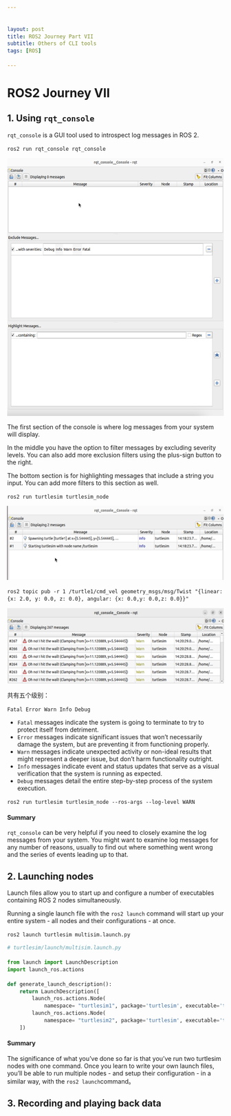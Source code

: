 ```yaml
---


layout: post
title: ROS2 Journey Part VII
subtitle: Others of CLI tools
tags: [ROS]

---
```


<head>
    <script src="https://cdn.mathjax.org/mathjax/latest/MathJax.js?config=TeX-AMS-MML_HTMLorMML" type="text/javascript"></script>
    <script type="text/x-mathjax-config">
        MathJax.Hub.Config({
            tex2jax: {
            skipTags: ['script', 'noscript', 'style', 'textarea', 'pre'],
            inlineMath: [['$','$']]
            }
        });
    </script>
</head>


# ROS2 Journey VII



## 1. Using `rqt_console`

`rqt_console` is a GUI tool used to introspect log messages in ROS 2. 

`ros2 run rqt_console rqt_console`

![](/img/2023-03-13_14-16-22.png)

The first section of the console is where log messages from your system will display.

In the middle you have the option to filter messages by excluding severity levels. You can also add more exclusion filters using the plus-sign button to the right.

The bottom section is for highlighting messages that include a string you input. You can add more filters to this section as well.

`ros2 run turtlesim turtlesim_node`

![](/img/2023-03-13_14-18-44.png)

`ros2 topic pub -r 1 /turtle1/cmd_vel geometry_msgs/msg/Twist "{linear: {x: 2.0, y: 0.0, z: 0.0}, angular: {x: 0.0,y: 0.0,z: 0.0}}"`

![](/img/2023-03-13_14-20-34.png)

共有五个级别：

`Fatal
Error
Warn
Info
Debug`

- `Fatal` messages indicate the system is going to terminate to try to protect itself from detriment.
- `Error` messages indicate significant issues that won’t necessarily damage the system, but are preventing it from functioning properly.
- `Warn` messages indicate unexpected activity or non-ideal results that might represent a deeper issue, but don’t harm functionality outright.
- `Info` messages indicate event and status updates that serve as a visual verification that the system is running as expected.
- `Debug` messages detail the entire step-by-step process of the system execution.

`ros2 run turtlesim turtlesim_node --ros-args --log-level WARN`

#### Summary

`rqt_console` can be very helpful if you need to closely examine the log messages from your system. You might want to examine log messages for any number of reasons, usually to find out where something went wrong and the series of events leading up to that.



## 2. Launching nodes

Launch files allow you to start up and configure a number of executables containing ROS 2 nodes simultaneously.

Running a single launch file with the `ros2 launch` command will start up your entire system - all nodes and their configurations - at once.

`ros2 launch turtlesim multisim.launch.py`

```python
# turtlesim/launch/multisim.launch.py

from launch import LaunchDescription
import launch_ros.actions

def generate_launch_description():
    return LaunchDescription([
        launch_ros.actions.Node(
            namespace= "turtlesim1", package='turtlesim', executable='turtlesim_node', output='screen'),
        launch_ros.actions.Node(
            namespace= "turtlesim2", package='turtlesim', executable='turtlesim_node', output='screen'),
    ])
```



#### Summary

The significance of what you’ve done so far is that you’ve run two turtlesim nodes with one command. Once you learn to write your own launch files, you’ll be able to run multiple nodes - and setup their configuration - in a similar way, with the `ros2 launch`command。



## 3. Recording and playing back data
